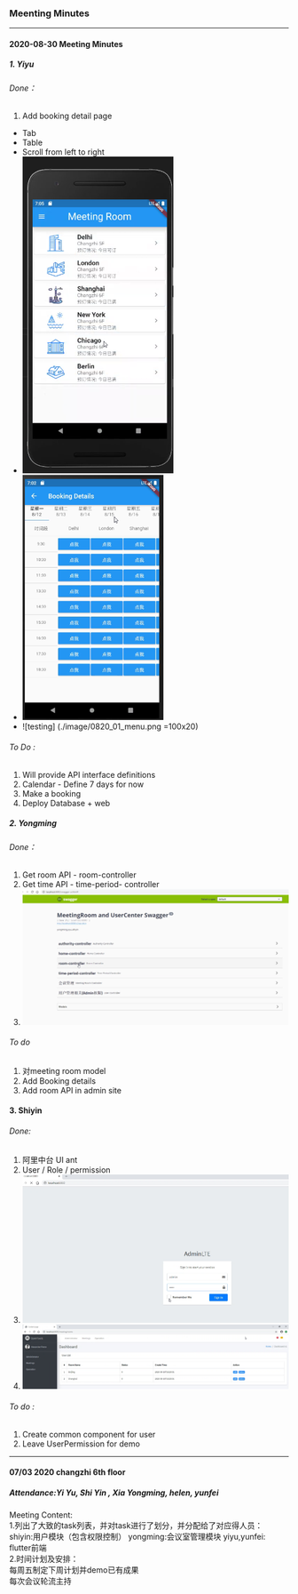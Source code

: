### Meenting Minutes 

------------

#### 2020-08-30 Meeting Minutes 
##### 1. Yiyu 
###### Done：
1. Add booking detail page
- Tab
- Table
- Scroll from left to right
- ![01_Menu](https://raw.githubusercontent.com/HelenAtGitHub/MeetingRoom/develop-helen/doc/image/0820_01_menu.png)
- ![02_List](https://raw.githubusercontent.com/HelenAtGitHub/MeetingRoom/develop-helen/doc/image/0820_02_List.png)
- ![testing] (./image/0820_01_menu.png =100x20)

###### To Do :
1. Will provide API interface definitions 
2. 	Calendar - Define 7 days for now 
3. 	Make a booking 
4. 	Deploy Database + web 

##### 2. Yongming 
###### Done：
1. 	 Get room API - room-controller
2. 	 Get time API - time-period- controller
3.   ![03_Swagger](https://raw.githubusercontent.com/HelenAtGitHub/MeetingRoom/develop-helen/doc/image/0820_04_swagger.png)

###### To do 
1. 对meeting room model
2. Add Booking details 
3. Add room API in admin site 

#### 3. Shiyin
###### Done: 
1. 阿里中台 UI  ant 
2. User / Role / permission 
3. ![04_CMS Management](https://raw.githubusercontent.com/HelenAtGitHub/MeetingRoom/develop-helen/doc/image/0820_03_backend.png)
4. ![05_User Management](https://github.com/HelenAtGitHub/MeetingRoom/blob/develop-helen/doc/image/0820_05_user%20management.png)

###### To do :
 1. Create common component for user 
 2. Leave UserPermission for demo 
 
 ------------
 
#### 07/03 2020   changzhi 6th floor
##### Attendance:Yi Yu, Shi Yin , Xia Yongming, helen, yunfei
Meeting Content: </br>
1.列出了大致的task列表，并对task进行了划分，并分配给了对应得人员：</br>
  shiyin:用户模块（包含权限控制） yongming:会议室管理模块   yiyu,yunfei: flutter前端 </br>
2.时间计划及安排：</br>
  每周五制定下周计划并demo已有成果</br>
  每次会议轮流主持
  
  
 

